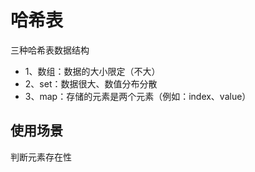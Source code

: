 # 哈希表

三种哈希表数据结构

- 1、数组：数据的大小限定（不大）
- 2、set：数据很大、数值分布分散
- 3、map：存储的元素是两个元素（例如：index、value）

## 使用场景

判断元素存在性
